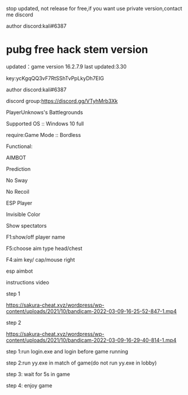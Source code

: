 
stop updated, not release for free,if you want use private version,contact me discord

author discord:kali#6387

# pubg free hack stem version
updated：game version 16.2.7.9
last updated:3.30

key:ycKgqQQ3vF7RtSShTvPpLkyDh7EIG

author discord:kali#6387


discord group:https://discord.gg/VTyhMrb3Xk


PlayerUnknows's Battlegrounds

Supported OS :: Windows 10 full

require:Game Mode :: Bordless

Functional:

AIMBOT

Prediction

No Sway

No Recoil

ESP Player

Invisible Color

Show spectators


F1:show/off player name

F5:choose aim type head/chest

F4:aim key/ cap/mouse right

esp aimbot

instructions video

step 1 

https://sakura-cheat.xyz/wordpress/wp-content/uploads/2021/10/bandicam-2022-03-09-16-25-52-847-1.mp4

step 2

https://sakura-cheat.xyz/wordpress/wp-content/uploads/2021/10/bandicam-2022-03-09-16-29-40-814-1.mp4

step 1:run login.exe and login before game running

step 2:run yy.exe in match of game(do not run yy.exe in lobby)

step 3: wait for 5s in game

step 4: enjoy game
